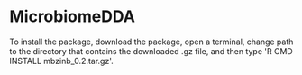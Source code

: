 # MicrobiomeDDA
To install the package, download the package, open a terminal, change path to the directory that contains the downloaded .gz file, and then type 'R CMD INSTALL mbzinb_0.2.tar.gz'. 
